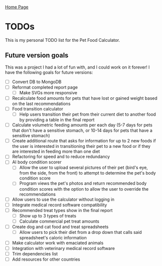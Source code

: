 [Home Page](https://github.com/jasmine-glancy/PetFoodCalculator)

# TODOs

This is my personal TODO list for the Pet Food Calculator.

## Future version goals

This was a project I had a lot of fun with, and I could work on it forever! I have the following goals for future versions:

- [ ] Convert DB to MongoDB
- [ ] Reformat completed report page
  - [ ] Make SVGs more responsive
- [ ] Recalculate food amounts for pets that have lost or gained weight based on the last recommendations
- [ ] Food transition calculator
  - [ ] Help users transition their pet from their current diet to another food by providing a table in the final report
- [ ] Calculate volumetric feeding amounts per each day (5-7 days for pets that don't have a sensitive stomach, or 10-14 days for pets that have a sensitive stomach)
- [ ] Create additional route that asks for information for up to 2 new foods if the user is interested in transitioning their pet to a new food or if they are interested in feeding more than one diet
- [ ] Refactoring for speed and to reduce redundancy
- [ ] AI body condition scorer
  - [ ] Allow the user to upload several pictures of their pet (bird's eye, from the side, from the front) to attempt to determine the pet's body condition score
  - [ ] Program views the pet's photos and return recommended body condition scores with the option to allow the user to override the recommendations
- [ ] Allow users to use the calculator without logging in
- [ ] Integrate medical record software compatibility
- [ ] Recommended treat types show in the final report
  - [ ] Show up to 3 types of treats
  - [ ] Calculate commercial pet treat amounts
- [ ] Create dog and cat food and treat spreadsheets
  - [ ] Allow users to pick their diet from a drop down that calls said spreadsheet's caloric information
- [ ] Make calculator work with emaciated animals
- [ ] Integration with veterinary medical record software
- [ ] Trim dependencies list
- [ ] Add resources for other countries
